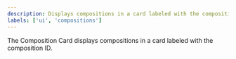 ```yaml
---
description: Displays compositions in a card labeled with the composition ID
labels: ['ui', 'compositions']
---
```


The Composition Card displays compositions in a card labeled with the composition ID.